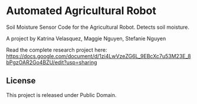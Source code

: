 # Automated Agricultural Robot
Soil Moisture Sensor Code for the Agricultural Robot. Detects soil moisture.

A project by Katrina Velasquez, Maggie Nguyen, Stefanie Nguyen

Read the complete research project here: https://docs.google.com/document/d/1zi4LwVzeZG6L_9EBcXc7u53M23E_8bPgzOAR2Go4BZU/edit?usp=sharing

## License
This project is released under Public Domain.
